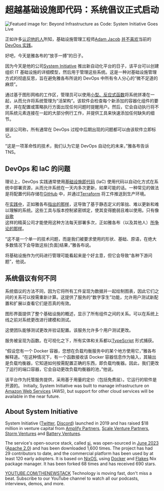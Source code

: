 # 超越基础设施即代码：系统倡议正式启动

![Featued image for: Beyond Infrastructure as Code: System Initiative Goes Live](https://cdn.thenewstack.io/media/2024/09/f700e053-system_initiative-1024x683.png)

正如许多[认识他的人](https://x.com/adamhjk)所知，基础设施管理工程师[Adam Jacob](https://www.linkedin.com/in/adamjacob/) [并不喜欢](https://thenewstack.io/adam-jacob-rebuilding-devops-with-system-initiative/)当前的[DevOps 实践](https://thenewstack.io/DevOps/)。

好吧，今天是雅各布的“放手一搏”的日子。

因为今天是他的公司[System Initiative](https://www.systeminit.com/) 推出新自动化平台的日子，该平台可以创建组织 IT 基础设施的详细模型，然后用于管理这些系统。这是一种对基础设施管理方式的彻底反思，旨在避免雅各布所说的 DevOps 中所有令人分心的“微不足道的麻烦”。

通过基于图形网格的工作区，管理员可以使用[小型、反应式函数](https://thenewstack.io/system-initiative-could-be-lego-for-deployment/)将系统拼凑在一起，从而允许将系统管理为“活架构”。该软件会检查每个新添加的容器化组件的要求，并在配置或策略执行方面出现任何问题时提醒用户。然后，它会自动执行将不同系统元素连接在一起的大部分例行工作，并提供工具来快速添加任何缺失的细节。

据该公司称，所有通常在 DevOps 过程中后期出现的问题都可以由该软件立即标记。

“这是一项革命性的技术，我们认为它是 DevOps 自动化的未来，”雅各布告诉 TNS。

## DevOps 和 IaC 的问题

理论上，DevOps 实践通常使用[基础设施即代码](https://thenewstack.io/infrastructure-as-code/) (IaC) 使用代码以自动化方式在系统中部署资源，从而允许系统在一天内多次更新，如果可能的话。一种常见的做法是将配置代码存储在[GitHub](https://thenewstack.io/how-to-use-github-actions-and-apis-to-surface-important-data/) 中，并通过[Terraform](https://thenewstack.io/is-terraform-dead-revive-your-infrastructure-as-code-strategy/) 将工件推送到生产环境。

在[实践中](https://www.amazon.com/stores/author/B0CCGVSJRK)，正如雅各布[指出的那样](https://thenewstack.io/adam-jacob-rebuilding-devops-with-system-initiative/)，这导致了基于静态定义的笨拙、难以更新和难以理解的系统。这些工具与版本控制紧密绑定，使其变得脆弱且难以使用。只有像[谷歌](https://thenewstack.io/despite-the-hype-engineers-not-impressed-with-dora-metrics/) 这样的精英公司才能使用这种方法每天部署多次，正如雅各布（以及其他人）[所争论的那样](https://matthewsanabria.dev/posts/take-the-system-initiative/)。

“这不是一个单一的技术问题，而是我们被要求使用的形状、基础、原语，在绝大多数情况下会导致这些[负面]结果，”雅各布说。

将基础设施作为代码进行管理可能看起来是个好主意，但它会导致“各种下游问题”，他说。

## 系统倡议有何不同

系统倡议的方法不同，因为它将所有工件呈现为数据并一起绘制图表，因此它们之间的关系可以按需重新计算。这提供了服务的“数字孪生”功能，允许用户测试新配置和扩展以查看它们是否真的有效。

图形界面提供了整个基础设施的概述，显示了所有组件之间的关系。可以在系统上线之前对系统更改进行建模和测试。

这使团队能够测试更改并验证配置。该服务允许多个用户测试更改。

服务被呈现为函数。在可视化之下，所有实体和关系都以[TypeScript](https://thenewstack.io/TypeScript/) 形式捕获。

“假设您有一个 Docker 容器，您想在负载均衡服务中的某个地方使用它，”雅各布解释道。“在这种情况下，有一个函数接收该 Docker 容器信息作为输入，其输出是负载均衡器，它知道如何按需配置正确的东西，即负载均衡器。因此，我们更改了运行的端口容器，它会自动更改负载均衡器的池，”他说。

该平台作为托管服务提供，采用基于用量的定价（包括免费层）。它运行的软件是开源的。
Initially, System Initiative was built to manage infrastructure on [Amazon Web Services](https://aws.amazon.com/?utm_content=inline+mention) (AWS), but support for other cloud services will be available in the near future.

## About System Initiative
System Initiative ([Twitter](https://twitter.com/thesysteminit), [Discord](https://discord.com/invite/system-init)) launched in 2019 and has raised $18 million in venture capital from [Amplify Partners](https://www.amplifypartners.com/), [Scale Venture Partners](https://www.scalevp.com/), [Storm Ventures](https://www.stormventures.com/) and [Battery Ventures](https://www.battery.com/).

The service's open-source stack, called [si](https://github.com/systeminit/si), was open-sourced in [June 2023](https://thenewstack.io/system-initiative-a-devops-makeover-by-ex-chef-adam-jacob/) ([Apache 2.0](https://thenewstack.io/how-do-open-source-licenses-work-the-ultimate-guide/)) and has been downloaded 1,600 times. The project has had 29 contributors to date, and the commercial platform has been used by at least 120 early adopters. It is based on [NixOS](https://thenewstack.io/nixos-a-combination-linux-os-and-package-manager/), using [Docker](https://www.docker.com/?utm_content=inline+mention) and [Flakes](https://nixos.wiki/wiki/Flakes) Nix package manager. It has been forked 68 times and has received 690 stars.

[YOUTUBE.COM/THENEWSTACK](https://youtube.com/thenewstack?sub_confirmation=1)
Technology is moving fast, don't miss a beat. Subscribe to our YouTube channel to watch all our podcasts, interviews, demos, and more.